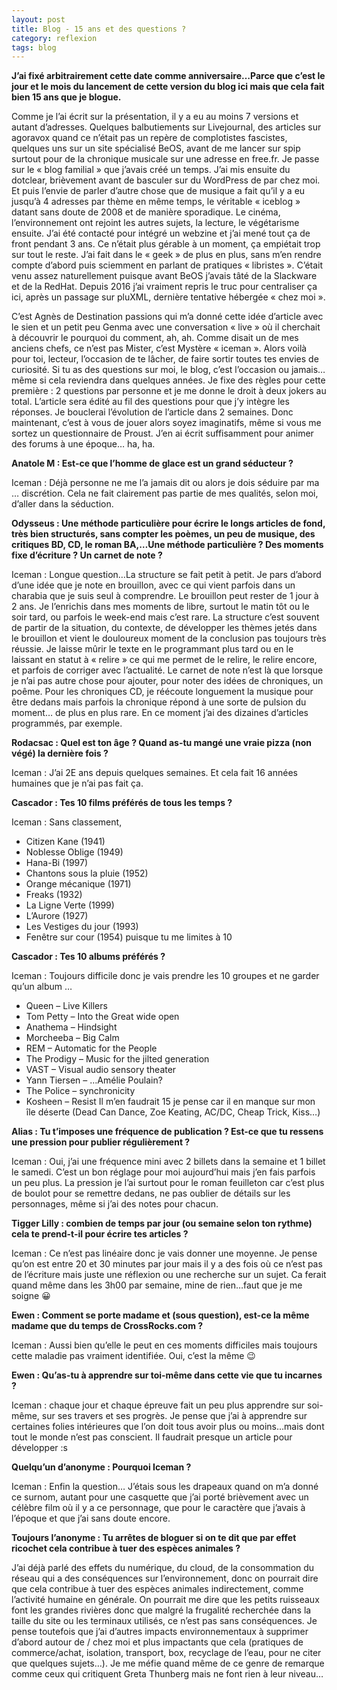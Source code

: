 ```yaml
---
layout: post
title: Blog - 15 ans et des questions ?
category: reflexion
tags: blog
---
```


**J’ai fixé arbitrairement cette date comme anniversaire…Parce que c’est le jour et le mois du lancement de cette version du blog ici mais que cela fait bien 15 ans que je blogue.**

Comme je l’ai écrit sur la présentation, il y a eu au moins 7 versions et autant d’adresses. Quelques balbutiements sur Livejournal, des articles sur agoravox quand ce n’était pas un repère de complotistes fascistes, quelques uns sur un site spécialisé BeOS, avant de me lancer sur spip surtout pour de la chronique musicale sur une adresse en free.fr. Je passe sur le « blog familial » que j’avais créé un temps. J’ai mis ensuite du dotclear, brièvement avant de basculer sur du WordPress de par chez moi. Et puis l’envie de parler d’autre chose que de musique a fait qu’il y a eu jusqu’à 4 adresses par thème en même temps, le véritable « iceblog » datant sans doute de 2008 et de manière sporadique. Le cinéma, l’environnement ont rejoint les autres sujets, la lecture, le végétarisme ensuite. J’ai été contacté pour intégré un webzine et j’ai mené tout ça de front pendant 3 ans. Ce n’était plus gérable à un moment, ça empiétait trop sur tout le reste. J’ai fait dans le « geek » de plus en plus, sans m’en rendre compte d’abord puis sciemment en parlant de pratiques « libristes ». C’était venu assez naturellement puisque avant BeOS j’avais tâté de la Slackware et de la RedHat. Depuis 2016 j’ai vraiment repris le truc pour centraliser ça ici, après un passage sur pluXML, dernière tentative hébergée « chez moi ».

C’est Agnès de Destination passions qui m’a donné cette idée d’article avec le sien et un petit peu Genma avec une conversation « live » où il cherchait à découvrir le pourquoi du comment, ah, ah. Comme disait un de mes anciens chefs, ce n’est pas Mister, c’est Mystère « iceman ». Alors voilà pour toi, lecteur, l’occasion de te lâcher, de faire sortir toutes tes envies de curiosité. Si tu as des questions sur moi, le blog, c’est l’occasion ou jamais…même si cela reviendra dans quelques années. Je fixe des règles pour cette première : 2 questions par personne et je me donne le droit à deux jokers au total. L’article sera édité au fil des questions pour que j’y intègre les réponses. Je bouclerai l’évolution de l’article dans 2 semaines. Donc maintenant, c’est à vous de jouer alors soyez imaginatifs, même si vous me sortez un questionnaire de Proust. J’en ai écrit suffisamment pour animer des forums à une époque… ha, ha.

**Anatole M : Est-ce que l’homme de glace est un grand séducteur ?**

Iceman : Déjà personne ne me l’a jamais dit ou alors je dois séduire par ma … discrétion. Cela ne fait clairement pas partie de mes qualités, selon moi, d’aller dans la séduction.

**Odysseus : Une méthode particulière pour écrire le longs articles de fond, très bien structurés, sans compter les poèmes, un peu de musique, des critiques BD, CD, le roman BA,…Une méthode particulière ? Des moments fixe d’écriture ? Un carnet de note ?**

Iceman : Longue question…La structure se fait petit à petit. Je pars d’abord d’une idée que je note en brouillon, avec ce qui vient parfois dans un charabia que je suis seul à comprendre. Le brouillon peut rester de 1 jour à 2 ans. Je l’enrichis dans mes moments de libre, surtout le matin tôt ou le soir tard, ou parfois le week-end mais c’est rare. La structure c’est souvent de partir de la situation, du contexte, de développer les thèmes jetés dans le brouillon et vient le douloureux moment de la conclusion pas toujours très réussie. Je laisse mûrir le texte en le programmant plus tard ou en le laissant en statut à « relire » ce qui me permet de le relire, le relire encore, et parfois de corriger avec l’actualité. Le carnet de note n’est là que lorsque je n’ai pas autre chose pour ajouter, pour noter des idées de chroniques, un poême. Pour les chroniques CD, je réécoute longuement la musique pour être dedans mais parfois la chronique répond à une sorte de pulsion du moment… de plus en plus rare. En ce moment j’ai des dizaines d’articles programmés, par exemple.

**Rodacsac : Quel est ton âge ? Quand as-tu mangé une vraie pizza (non végé) la dernière fois ?**

Iceman : J’ai 2E ans depuis quelques semaines. Et cela fait 16 années humaines que je n’ai pas fait ça.

**Cascador : Tes 10 films préférés de tous les temps ?**

Iceman : Sans classement,

- Citizen Kane (1941)
- Noblesse Oblige (1949)
- Hana-Bi (1997)
- Chantons sous la pluie (1952)
- Orange mécanique (1971)
- Freaks (1932)
- La Ligne Verte (1999)
- L’Aurore (1927)
- Les Vestiges du jour (1993)
- Fenêtre sur cour (1954)
puisque tu me limites à 10

 

**Cascador : Tes 10 albums préférés ?**

Iceman : Toujours difficile donc je vais prendre les 10 groupes et ne garder qu’un album …

- Queen – Live Killers
- Tom Petty – Into the Great wide open
- Anathema – Hindsight
- Morcheeba – Big Calm
- REM – Automatic for the People
- The Prodigy – Music for the jilted generation
- VAST – Visual audio sensory theater
- Yann Tiersen – …Amélie Poulain? 
- The Police – synchronicity
- Kosheen – Resist
Il m’en faudrait 15 je pense car il en manque sur mon île déserte (Dead Can Dance, Zoe Keating, AC/DC, Cheap Trick, Kiss…)

 

**Alias : Tu t’imposes une fréquence de publication ? Est-ce que tu ressens une pression pour publier régulièrement ?**

Iceman : Oui, j’ai une fréquence mini avec 2 billets dans la semaine et 1 billet le samedi. C’est un bon réglage pour moi aujourd’hui mais j’en fais parfois un peu plus. La pression je l’ai surtout pour le roman feuilleton car c’est plus de boulot pour se remettre dedans, ne pas oublier de détails sur les personnages, même si j’ai des notes pour chacun.

**Tigger Lilly : combien de temps par jour (ou semaine selon ton rythme) cela te prend-t-il pour écrire tes articles ?**

Iceman : Ce n’est pas linéaire donc je vais donner une moyenne. Je pense qu’on est entre 20 et 30 minutes par jour mais il y a des fois où ce n’est pas de l’écriture mais juste une réflexion ou une recherche sur un sujet. Ca ferait quand même dans les 3h00 par semaine, mine de rien…faut que je me soigne 😀

**Ewen : Comment se porte madame et (sous question), est-ce la même madame que du temps de CrossRocks.com ?**

Iceman : Aussi bien qu’elle le peut en ces moments difficiles mais toujours cette maladie pas vraiment identifiée. Oui, c’est la même 😉

**Ewen : Qu’as-tu à apprendre sur toi-même dans cette vie que tu incarnes ?**

Iceman : chaque jour et chaque épreuve fait un peu plus apprendre sur soi-même, sur ses travers et ses progrès. Je pense que j’ai à apprendre sur certaines folies intérieures que l’on doit tous avoir plus ou moins…mais dont tout le monde n’est pas conscient. Il faudrait presque un article pour développer :s

**Quelqu’un d’anonyme : Pourquoi Iceman ?** 

Iceman : Enfin la question… J’étais sous les drapeaux quand on m’a donné ce surnom, autant pour une casquette que j’ai porté brièvement avec un célèbre film où il y a ce personnage, que pour le caractère que j’avais à l’époque et que j’ai sans doute encore.

**Toujours l’anonyme : Tu arrêtes de bloguer si on te dit que par effet ricochet cela contribue à tuer des espèces animales ?**

J’ai déjà parlé des effets du numérique, du cloud, de la consommation du réseau qui a des conséquences sur l’environnement, donc on pourrait dire que cela contribue à tuer des espèces animales indirectement, comme l’activité humaine en générale. On pourrait me dire que les petits ruisseaux font les grandes rivières donc que malgré la frugalité recherchée dans la taille du site ou les terminaux utilisés, ce n’est pas sans conséquences. Je pense toutefois que j’ai d’autres impacts environnementaux à supprimer d’abord autour de / chez moi et plus impactants que cela (pratiques de commerce/achat, isolation, transport, box, recyclage de l’eau, pour ne citer que quelques sujets…). Je me méfie quand même de ce genre de remarque comme ceux qui critiquent Greta Thunberg mais ne font rien à leur niveau…
